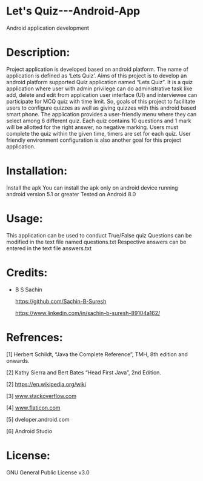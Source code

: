#   Let's Quiz---Android-App
Android application development

# Description:

Project application is developed based on android platform. The name of
application is defined as ‘Lets Quiz’. Aims of this project is to develop an android
platform supported Quiz application named “Lets Quiz”. 
It is a quiz application where user with admin privilege can do administrative task like add, delete and edit from application user interface (UI) and interviewee can participate for MCQ quiz with time limit.
So, goals of this project to facilitate users to configure quizzes as well as giving quizzes with this android based smart phone. The application provides a user-friendly menu where they can select among 6 different quiz.
Each quiz contains 10 questions and 1 mark will be allotted for the right answer, no negative marking. Users must complete the quiz within the given time, timers are set for each quiz. User friendly environment configuration is also another goal for this project application.

# Installation:
Install the apk 
You can install the apk only on android device running android version 5.1 or greater
Tested on Android 8.0

# Usage:
This application can be used to conduct True/False quiz
Questions can be modified in the text file named questions.txt
Respective answers can be entered in the text file answers.txt

# Credits:
  + B S Sachin
  
    https://github.com/Sachin-B-Suresh
    
    https://www.linkedin.com/in/sachin-b-suresh-89104a162/
    
# Refrences:
[1] Herbert Schildt, “Java the Complete Reference”, TMH, 8th edition and onwards.

[2] Kathy Sierra and Bert Bates “Head First Java”, 2nd Edition.

[2] https://en.wikipedia.org/wiki

[3] www.stackoverflow.com

[4] www.flaticon.com

[5] dveloper.android.com

[6] Android Studio


# License:
GNU General Public License v3.0
